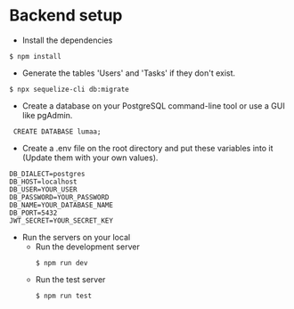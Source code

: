 # Backend setup

- Install the dependencies
```
$ npm install
```
- Generate the tables 'Users' and 'Tasks' if they don't exist.
```
$ npx sequelize-cli db:migrate
```
- Create a database on your PostgreSQL command-line tool or use a GUI like pgAdmin.
```
 CREATE DATABASE lumaa;
```
- Create a .env file on the root directory and put these variables into it (Update them with your own values).
```
DB_DIALECT=postgres
DB_HOST=localhost
DB_USER=YOUR_USER
DB_PASSWORD=YOUR_PASSWORD
DB_NAME=YOUR_DATABASE_NAME
DB_PORT=5432
JWT_SECRET=YOUR_SECRET_KEY
```
- Run the servers on your local
  - Run the development server
    ```
    $ npm run dev
    ```
  - Run the test server
    ```
    $ npm run test
    ```
    